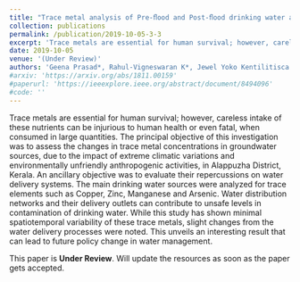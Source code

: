 ```yaml
---
title: "Trace metal analysis of Pre-ﬂood and Post-ﬂood drinking water at Alappuzha district, Southern Kerala, India"
collection: publications
permalink: /publication/2019-10-05-3-3
excerpt: 'Trace metals are essential for human survival; however, careless intake of these nutrients can be injurious to human health or even fatal, when consumed in large quantities. The principal objective of this investigation was to assess the changes in trace metal concentrations in groundwater sources, due to the impact of extreme climatic variations and environmentally unfriendly anthropogenic activities, in Alappuzha District, Kerala. An ancillary objective was to evaluate their repercussions on water delivery systems. The main drinking water sources were analyzed for trace elements such as Copper, Zinc, Manganese and Arsenic. Water distribution networks and their delivery outlets can contribute to unsafe levels in contamination of drinking water. While this study has shown minimal spatiotemporal variability of these trace metals, slight changes from the water delivery processes were noted. This unveils an interesting result that can lead to future policy change in water management.'
date: 2019-10-05
venue: '(Under Review)'
authors: 'Geena Prasad*, Rahul-Vigneswaran K*, Jewel Yoko Kentilitisca & Maneesha Vinodini Ramesh'
#arxiv: 'https://arxiv.org/abs/1811.00159'
#paperurl: 'https://ieeexplore.ieee.org/abstract/document/8494096'
#code: ''
---
```

Trace metals are essential for human survival; however, careless intake of these nutrients can be injurious to human health or even fatal, when consumed in large quantities. The principal objective of this investigation was to assess the changes in trace metal concentrations in groundwater sources, due to the impact of extreme climatic variations and environmentally unfriendly anthropogenic activities, in Alappuzha District, Kerala. An ancillary objective was to evaluate their repercussions on water delivery systems. The main drinking water sources were analyzed for trace elements such as Copper, Zinc, Manganese and Arsenic. Water distribution networks and their delivery outlets can contribute to unsafe levels in contamination of drinking water. While this study has shown minimal spatiotemporal variability of these trace metals, slight changes from the water delivery processes were noted. This unveils an interesting result that can lead to future policy change in water management.
<!--Please find the below resources
* [arXiv](https://arxiv.org/abs/1904.03491){:target="_blank"}
* [Slides](https://docs.google.com/presentation/d/1qHQS-9f5JKXEyOAEoD3hp1EZiMN6yOcZ-_2t3HtFq1E/edit?usp=sharing){:target="_blank"}
* <strong>Recommended citation: </strong>Rahul-Vigneswaran, K., Poornachandran, P., & Soman, K.P. (2019). A Compendium on Network and Host based Intrusion Detection Systems. CoRR, abs/1904.03491.-->

This paper is <strong>Under Review</strong>. Will update the resources as soon as the paper gets accepted.
